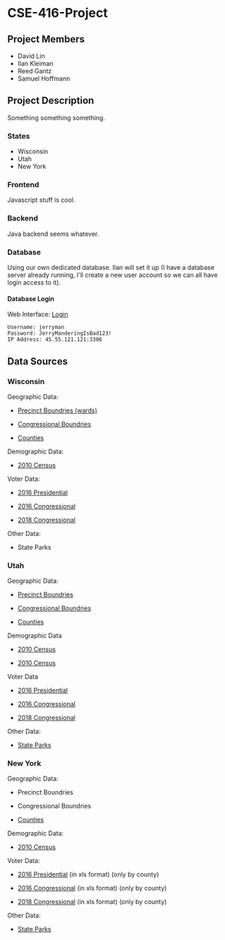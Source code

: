 # CSE-416-Project

## Project Members

- David Lin
- Ilan Kleiman
- Reed Gantz
- Samuel Hoffmann

## Project Description

Something something something.

### States

- Wisconsin
- Utah
- New York

### Frontend

Javascript stuff is cool.

### Backend

Java backend seems whatever.

### Database

Using our own dedicated database. Ilan will set it up (I have a database server already running, I'll create a new user account so we can all have login access to it).

#### Database Login

Web Interface: [Login](http://45.55.121.121/phpmyadmin)

```text
Username: jerryman
Password: JerryManderingIsBad123!
IP Address: 45.55.121.121:3306
```

## Data Sources

### Wisconsin

Geographic Data:

- [Precinct Boundries (wards)](https://data-ltsb.opendata.arcgis.com/datasets/d0d0b8de487f431281e2be3d488b0825)

- [Congressional Boundries](https://data-ltsb.opendata.arcgis.com/datasets/wisconsin-congressional-districts-2011/data)

- [Counties](https://data-ltsb.opendata.arcgis.com/datasets/440ac07e5a174e29b28663d15d5f7d95)

Demographic Data:

- [2010 Census](https://www2.census.gov/census_2010/03-Demographic_Profile_with_SF1geos/?#)

Voter Data:

- [2016 Presidential](https://data-ltsb.opendata.arcgis.com/datasets/2012-2020-election-data-with-2018-wards)

- [2016 Congressional](https://data-ltsb.opendata.arcgis.com/datasets/2012-2020-election-data-with-2018-wards)

- [2018 Congressional](https://data-ltsb.opendata.arcgis.com/datasets/2012-2020-election-data-with-2018-wards)

Other Data:

- State Parks

### Utah

Geographic Data:

- [Precinct Boundries](https://gis.utah.gov/data/political/voter-precincts/)

- [Congressional Boundries](https://gis.utah.gov/data/political/2012-2021-house-senate-congressional-districts/)

- [Counties](https://gis.utah.gov/data/boundaries/citycountystate/)

Demographic Data

- [2010 Census](https://www2.census.gov/census_2010/03-Demographic_Profile_with_SF1geos/?#)

- [2010 Census](https://gis.utah.gov/data/demographic/census/#2010Census)

Voter Data

- [2016 Presidential](https://myaccount.dropsend.com/file/1d42ada04fb995c8)

- [2016 Congressional](https://myaccount.dropsend.com/file/1d42ada04fb995c8)

- [2018 Congressional](https://myaccount.dropsend.com/file/1d42ada04fb995c8)

Other Data:

- [State Parks](https://gis.utah.gov/data/boundaries/wilderness/)

### New York

Geographic Data:

- Precinct Boundries

- Congressional Boundries

- [Counties](http://gis.ny.gov/gisdata/inventories/details.cfm?DSID=927)

Demographic Data:

- [2010 Census](https://www2.census.gov/census_2010/03-Demographic_Profile_with_SF1geos/?#)

Voter Data:

- [2016 Presidential](https://www.elections.ny.gov/2016ElectionResults.html) (in xls format) (only by county)

- [2016 Congressional](https://www.elections.ny.gov/2016ElectionResults.html) (in xls format) (only by county)

- [2018 Congressional](https://www.elections.ny.gov/2018ElectionResults.html) (in xls format) (only by county)

Other Data:

- [State Parks](https://gis.ny.gov/gisdata/inventories/details.cfm?DSID=430)

